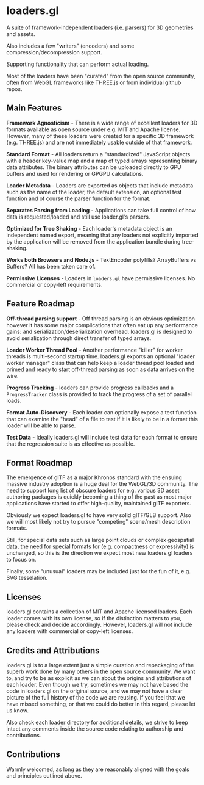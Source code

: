 # loaders.gl

A suite of framework-independent loaders (i.e. parsers) for 3D geometries and assets.

Also includes a few "writers" (encoders) and some compression/decompression support.

Supporting functionality that can perform actual loading.

Most of the loaders have been "curated" from the open source community, often from WebGL frameworks like THREE.js or from individual github repos.


## Main Features

**Framework Agnosticism** - There is a wide range of excellent loaders for 3D formats available as open source under e.g. MIT and Apache license. However, many of these loaders were created for a specific 3D framework (e.g. THREE.js) and are not immediately usable outside of that framework.

**Standard Format** - All loaders return a "standardized" JavaScript objects with a header key-value map and a map of typed arrays representing binary data attributes. The binary attributes can be uploaded directly to GPU buffers and used for rendering or GPGPU calculations.

**Loader Metadata** - Loaders are exported as objects that include metadata such as the name of the loader, the default extension, an optional test function and of course the parser function for the format.

**Separates Parsing from Loading** - Applications can take full control of how data is requested/loaded and still use loader.gl's parsers.

**Optimized for Tree Shaking** - Each loader's metadata object is an independent named export, meaning that any loaders not explicitly imported by the application will be removed from the application bundle during tree-shaking.

**Works both Browsers and Node.js** - TextEncoder polyfills? ArrayBuffers vs Buffers? All has been taken care of.

**Permissive Licenses** - Loaders in `loaders.gl` have permissive licenses. No commercial or copy-left requirements.


## Feature Roadmap

**Off-thread parsing support** - Off thread parsing is an obvious optimization however it has some major complications that often eat up any performance gains: and serialization/deserialization overhead. loaders.gl is designed to avoid serialization through direct transfer of typed arrays.

**Loader Worker Thread Pool** - Another performance "killer" for worker threads is multi-second startup time. loaders.gl exports an optional "loader worker manager" class that can help keep a loader thread pool loaded and primed and ready to start off-thread parsing as soon as data arrives on the wire.

**Progress Tracking** - loaders can provide progress callbacks and a `ProgressTracker` class is provided to track the progress of a set of parallel loads.

**Format Auto-Discovery** - Each loader can optionally expose a test function that can examine the "head" of a file to test if it is likely to be in a format this loader will be able to parse.

**Test Data** - Ideally loaders.gl will include test data for each format to ensure that the regression suite is as effective as possible.


## Format Roadmap

The emergence of glTF as a major Khronos standard with the ensuing massive industry adoption is a huge deal for the WebGL/3D community. The need to support long list of obscure loaders for e.g. various 3D asset authoring packages is quickly becoming a thing of the past as most major applications have started to offer high-quality, maintained glTF exporters.

Obviously we expect loaders.gl to have very solid glTF/GLB support. Also we will most likely not try to pursue "competing" scene/mesh description formats.

Still, for special data sets such as large point clouds or complex geospatial data, the need for special formats for (e.g. compactness or expressivity) is unchanged, so this is the direction we expect most new loaders.gl loaders to focus on.

Finally, some "unusual" loaders may be included just for the fun of it, e.g. SVG tesselation.


## Licenses

loaders.gl contains a collection of MIT and Apache licensed loaders. Each loader comes with its own license, so if the distinction matters to you, please check and decide accordingly. However, loaders.gl will not include any loaders with commercial or copy-left licenses.


## Credits and Attributions

loaders.gl is to a large extent just a simple curation and repackaging of the superb work done by many others in the open source community. We want to, and try to be as explicit as we can about the origins and attributions of each loader. Even though we try, sometimes we may not have based the code in loaders.gl on the original source, and we may not have a clear picture of the full history of the code we are reusing. If you feel that we have missed something, or that we could do better in this regard, please let us know.

Also check each loader directory for additional details, we strive to keep intact any comments inside the source code relating to authorship and contributions.


## Contributions

Warmly welcomed, as long as they are reasonably aligned with the goals and principles outlined above.
